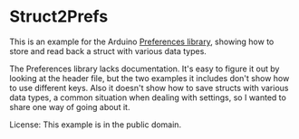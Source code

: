 # Struct2Prefs
This is an example for the Arduino <a href="https://github.com/vshymanskyy/Preferences" target="_new">Preferences library</a>, showing how to store and read back a struct with various data types.

The Preferences library lacks documentation. 
It's easy to figure it out by looking at the header file, but the two examples it includes don't show how to use different keys.
Also it doesn't show how to save structs with various data types, a common situation when dealing with settings, so I wanted to share one way of going about it.

License: This example is in the public domain.

